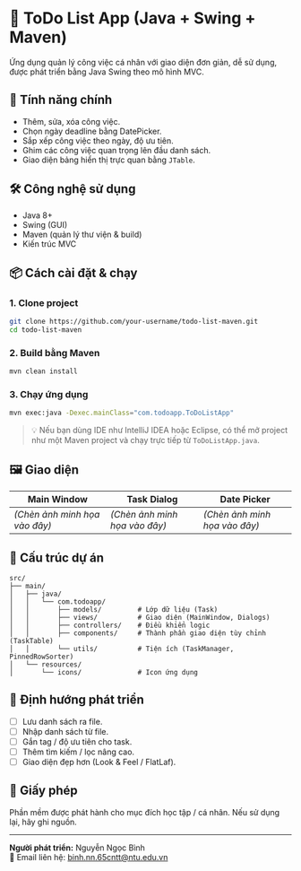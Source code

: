 
# 📝 ToDo List App (Java + Swing + Maven)

Ứng dụng quản lý công việc cá nhân với giao diện đơn giản, dễ sử dụng, được phát triển bằng Java Swing theo mô hình MVC.

## 🚀 Tính năng chính

- Thêm, sửa, xóa công việc.
- Chọn ngày deadline bằng DatePicker.
- Sắp xếp công việc theo ngày, độ ưu tiên.
- Ghim các công việc quan trọng lên đầu danh sách.
- Giao diện bảng hiển thị trực quan bằng `JTable`.

## 🛠 Công nghệ sử dụng

- Java 8+
- Swing (GUI)
- Maven (quản lý thư viện & build)
- Kiến trúc MVC

## 📦 Cách cài đặt & chạy

### 1. Clone project

```bash
git clone https://github.com/your-username/todo-list-maven.git
cd todo-list-maven
```

### 2. Build bằng Maven

```bash
mvn clean install
```

### 3. Chạy ứng dụng

```bash
mvn exec:java -Dexec.mainClass="com.todoapp.ToDoListApp"
```

> 💡 Nếu bạn dùng IDE như IntelliJ IDEA hoặc Eclipse, có thể mở project như một Maven project và chạy trực tiếp từ `ToDoListApp.java`.

## 🖼 Giao diện

| Main Window | Task Dialog | Date Picker |
|-------------|-------------|-------------|
| *(Chèn ảnh minh họa vào đây)* | *(Chèn ảnh minh họa vào đây)* | *(Chèn ảnh minh họa vào đây)* |

## 📁 Cấu trúc dự án

```
src/
├── main/
│   ├── java/
│   │   └── com.todoapp/
│   │       ├── models/         # Lớp dữ liệu (Task)
│   │       ├── views/          # Giao diện (MainWindow, Dialogs)
│   │       ├── controllers/    # Điều khiển logic
│   │       ├── components/     # Thành phần giao diện tùy chỉnh (TaskTable)
│   │       └── utils/          # Tiện ích (TaskManager, PinnedRowSorter)
│   └── resources/
│       └── icons/              # Icon ứng dụng
```

## 📌 Định hướng phát triển

- [ ] Lưu danh sách ra file.
- [ ] Nhập danh sách từ file.
- [ ] Gắn tag / độ ưu tiên cho task.
- [ ] Thêm tìm kiếm / lọc nâng cao.
- [ ] Giao diện đẹp hơn (Look & Feel / FlatLaf).

## 📄 Giấy phép

Phần mềm được phát hành cho mục đích học tập / cá nhân. Nếu sử dụng lại, hãy ghi nguồn.

---

**Người phát triển:** Nguyễn Ngọc Bình  
📧 Email liên hệ: binh.nn.65cntt@ntu.edu.vn
